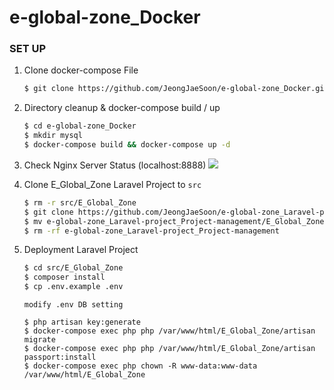 # e-global-zone_Docker

### SET UP

1. Clone docker-compose File 

    ```bash
    $ git clone https://github.com/JeongJaeSoon/e-global-zone_Docker.git
    ```

2. Directory cleanup & docker-compose build / up

    ```bash
    $ cd e-global-zone_Docker
    $ mkdir mysql
    $ docker-compose build && docker-compose up -d
    ```
    
3. Check Nginx Server Status (localhost:8888)
    <img src="https://user-images.githubusercontent.com/53788601/90328235-d7d04480-dfd5-11ea-8863-a0efcd0b9fd9.png"/>

4. Clone E_Global_Zone Laravel Project to `src`
    
    ```bash
    $ rm -r src/E_Global_Zone
    $ git clone https://github.com/JeongJaeSoon/e-global-zone_Laravel-project_Project-management.git
    $ mv e-global-zone_Laravel-project_Project-management/E_Global_Zone src
    $ rm -rf e-global-zone_Laravel-project_Project-management
    ```
   
5. Deployment Laravel Project

    ```bash
    $ cd src/E_Global_Zone
    $ composer install
    $ cp .env.example .env
    ```
    ```
    modify .env DB setting
    ```
    ```
    $ php artisan key:generate
    $ docker-compose exec php php /var/www/html/E_Global_Zone/artisan migrate
    $ docker-compose exec php php /var/www/html/E_Global_Zone/artisan passport:install
    $ docker-compose exec php chown -R www-data:www-data /var/www/html/E_Global_Zone
    ```